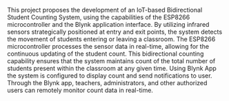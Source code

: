 This project proposes the development of an IoT-based Bidirectional Student Counting System, using the capabilities of the ESP8266 microcontroller and the Blynk application interface.
By utilizing infrared sensors strategically positioned at entry and exit points, the system detects the movement of students entering or leaving a classroom. 
The ESP8266 microcontroller processes the sensor data in real-time, allowing for the continuous updating of the student count. This bidirectional counting capability ensures that the system maintains count of the total number of students present within the classroom at any given time.
Using Blynk App the system is configured to display count and send notifications to user. Through the Blynk app, teachers, administrators, and other authorized users can remotely monitor count data in real-time.

